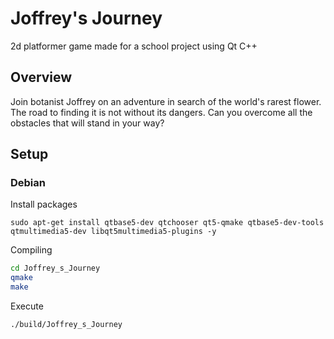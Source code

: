 # Joffrey's Journey
2d platformer game made for a school project using Qt C++


## Overview
Join botanist Joffrey on an adventure in search of the world's rarest flower. The road to finding it is not without its dangers. Can you overcome all the obstacles that will stand in your way?

## Setup
### Debian
Install packages
```
sudo apt-get install qtbase5-dev qtchooser qt5-qmake qtbase5-dev-tools qtmultimedia5-dev libqt5multimedia5-plugins -y
```

Compiling
```sh
cd Joffrey_s_Journey
qmake
make
```

Execute
```sh
./build/Joffrey_s_Journey
```

